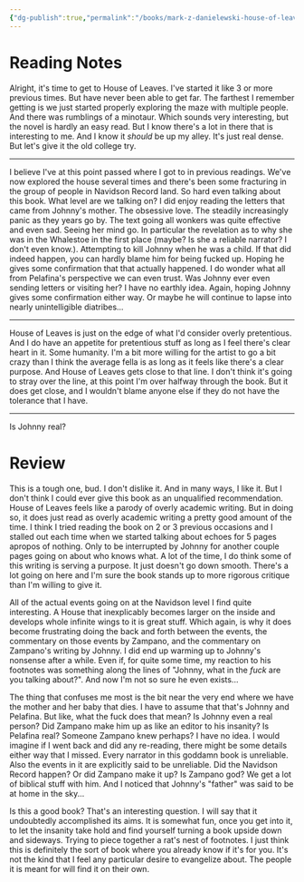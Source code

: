 ```yaml
---
{"dg-publish":true,"permalink":"/books/mark-z-danielewski-house-of-leaves/","tags":["books"],"created":"2024-01-05","updated":"2025-06-04"}
---
```



# Reading Notes

Alright, it's time to get to House of Leaves. I've started it like 3 or more previous times. But have never been able to get far. The farthest I remember getting is we just started properly exploring the maze with multiple people. And there was rumblings of a minotaur. Which sounds very interesting, but the novel is hardly an easy read. But I know there's a lot in there that is interesting to me. And I know it *should* be up my alley. It's just real dense. But let's give it the old college try.

----

I believe I've at this point passed where I got to in previous readings. We've now explored the house several times and there's been some fracturing in the group of people in Navidson Record land. So hard even talking about this book. What level are we talking on? I did enjoy reading the letters that came from Johnny's mother. The obsessive love. The steadily increasingly panic as they years go by. The text going all wonkers was quite effective and even sad. Seeing her mind go. In particular the revelation as to why she was in the Whalestoe in the first place (maybe? Is she a reliable narrator? I don't even know.). Attempting to kill Johnny when he was a child. If that did indeed happen, you can hardly blame him for being fucked up. Hoping he gives some confirmation that that actually happened. I do wonder what all from Pelafina's perspective we can even trust. Was Johnny ever even sending letters or visiting her? I have no earthly idea. Again, hoping Johnny gives some confirmation either way. Or maybe he will continue to lapse into nearly unintelligible diatribes...

----

House of Leaves is just on the edge of what I'd consider overly pretentious. And I do have an appetite for pretentious stuff as long as I feel there's clear heart in it. Some humanity. I'm a bit more willing for the artist to go a bit crazy than I think the average fella is as long as it feels like there's a clear purpose. And House of Leaves gets close to that line. I don't think it's going to stray over the line, at this point I'm over halfway through the book. But it does get close, and I wouldn't blame anyone else if they do not have the tolerance that I have.

----

Is Johnny real?

# Review

This is a tough one, bud. I don't dislike it. And in many ways, I like it. But I don't think I could ever give this book as an unqualified recommendation. House of Leaves feels like a parody of overly academic writing. But in doing so, it does just read as overly academic writing a pretty good amount of the time. I think I tried reading the book on 2 or 3 previous occasions and I stalled out each time when we started talking about echoes for 5 pages apropos of nothing. Only to be interrupted by Johnny for another couple pages going on about who knows what. A lot of the time, I do think some of this writing is serving a purpose. It just doesn't go down smooth. There's a lot going on here and I'm sure the book stands up to more rigorous critique than I'm willing to give it.

All of the actual events going on at the Navidson level I find quite interesting. A House that inexplicably becomes larger on the inside and develops whole infinite wings to it is great stuff. Which again, is why it does become frustrating doing the back and forth between the events, the commentary on those events by Zampano, and the commentary on Zampano's writing by Johnny. I did end up warming up to Johnny's nonsense after a while. Even if, for quite some time, my reaction to his footnotes was something along the lines of "Johnny, what in the *fuck* are you talking about?". And now I'm not so sure he even exists...

The thing that confuses me most is the bit near the very end where we have the mother and her baby that dies. I have to assume that that's Johnny and Pelafina. But like, what the fuck does that mean? Is Johnny even a real person? Did Zampano make him up as like an editor to his insanity? Is Pelafina real? Someone Zampano knew perhaps? I have no idea. I would imagine if I went back and did any re-reading, there might be some details either way that I missed. Every narrator in this goddamn book is unreliable. Also the events in it are explicitly said to be unreliable. Did the Navidson Record happen? Or did Zampano make it up? Is Zampano god? We get a lot of biblical stuff with him. And I noticed that Johnny's "father" was said to be at home in the sky...

Is this a good book? That's an interesting question. I will say that it undoubtedly accomplished its aims. It is somewhat fun, once you get into it, to let the insanity take hold and find yourself turning a book upside down and sideways. Trying to piece together a rat's nest of footnotes. I just think this is definitely the sort of book where you already know if it's for you. It's not the kind that I feel any particular desire to evangelize about. The people it is meant for will find it on their own.
